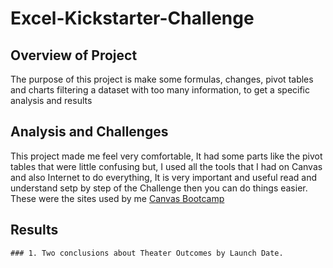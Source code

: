 # Excel-Kickstarter-Challenge

## Overview of Project 
The purpose of this project is make some formulas, changes, pivot tables and charts filtering a dataset with too many information, to get a specific analysis and results 

## Analysis and Challenges 
This project made me feel very comfortable, It had some parts like the pivot tables that were little confusing but, I used all the tools that I had on Canvas and also Internet to do everything, It is very important and useful read and understand setp by step of the Challenge then you can do things easier.
These were the sites used by me [Canvas Bootcamp](https://courses.bootcampspot.com/courses/1378/modules)

## Results
    ### 1. Two conclusions about Theater Outcomes by Launch Date.
            
  
